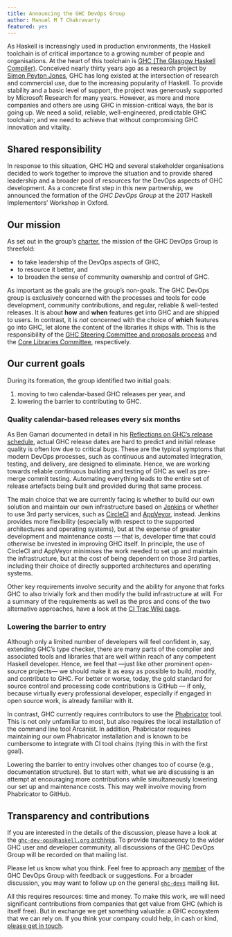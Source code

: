 ```yaml
---
title: Announcing the GHC DevOps Group
author: Manuel M T Chakravarty
featured: yes
---
```

As Haskell is increasingly used in production environments, the Haskell toolchain is of critical importance to a growing number of people and organisations. At the heart of this toolchain is [GHC (The Glasgow Haskell Compiler)](https://www.haskell.org/ghc/). Conceived nearly
thirty years ago as a research project by [Simon Peyton Jones](https://www.microsoft.com/en-us/research/people/simonpj/), GHC has long existed at the intersection of research and commercial use, due to the increasing popularity of Haskell. To provide stability and a basic level of support, the project was generously supported by Microsoft Research for many years. However, as more and more companies and others are using GHC in mission-critical ways, the bar is going up. We need a solid, reliable, well-engineered, predictable GHC toolchain; and we need to achieve that without compromising GHC innovation and vitality.

## Shared responsibility
In response to this situation, GHC HQ and several stakeholder organisations decided to work together to improve the situation and to provide shared leadership and a broader pool of resources for the DevOps aspects of GHC development. As a concrete first step in this new partnership, we announced the formation of the *GHC DevOps Group* at the 2017 Haskell Implementors’ Workshop in Oxford.

## Our mission
As set out in the group’s [charter](https://ghc.haskell.org/trac/ghc/wiki/DevOpsGroupCharter), the mission of the GHC DevOps Group is threefold:

* to take leadership of the DevOps aspects of GHC,
* to resource it better, and
* to broaden the sense of community ownership and control of GHC.

As important as the goals are the group’s non-goals. The GHC DevOps group is exclusively concerned with the processes and tools for code development, community contributions, and regular, reliable & well-tested releases. It is about **how** and **when** features get into GHC and are shipped to users. In contrast, it is *not* concerned with the choice of **which** features go into GHC, let alone the content of the libraries it ships with. This is the responsibility of the [GHC Steering Committee and proposals process](https://github.com/ghc-proposals/ghc-proposals/#ghc-proposals) and the [Core Libraries Committee](https://wiki.haskell.org/Core_Libraries_Committee), respectively.

## Our current goals
During its formation, the group identified two initial goals:

1. moving to two calendar-based GHC releases per year, and
2. lowering the barrier to contributing to GHC.

### Quality calendar-based releases every six months
As Ben Gamari documented in detail in his [Reflections on GHC’s release schedule](https://ghc.haskell.org/trac/ghc/blog/2017-release-schedule), actual GHC release dates are hard to predict and initial release quality is often low due to critical bugs. These are the typical symptoms that modern DevOps processes, such as continuous and automated integration, testing, and delivery, are designed to eliminate. Hence, we are working towards reliable continuous building and testing of GHC as well as pre-merge commit testing. Automating everything leads to the entire set of release artefacts being built and provided during that same process.

The main choice that we are currently facing is whether to build our own solution and maintain our own infrastructure based on [Jenkins](https://jenkins.io) or whether to use 3rd party services, such as [CircleCI](https://circleci.com) and [AppVeyor](https://www.appveyor.com), instead. Jenkins provides more flexibility (especially with respect to the supported architectures and operating systems), but at the expense of greater development and maintenance costs — that is, developer time that could otherwise be invested in improving GHC itself. In principle, the use of CircleCI and AppVeyor minimises the work needed to set up and maintain the infrastructure, but at the cost of being dependent on those 3rd parties, including their choice of directly supported architectures and operating systems.

Other key requirements involve security and the ability for anyone that forks GHC to also trivially fork and then modify the build infrastructure at will. For a summary of the requirements as well as the pros and cons of the two alternative approaches, have a look at the [CI Trac Wiki page](https://ghc.haskell.org/trac/ghc/wiki/ContinuousIntegration).

### Lowering the barrier to entry
Although only a limited number of developers will feel confident in, say, extending GHC’s type checker, there are many parts of the compiler and associated tools and libraries that are well within reach of any competent Haskell developer. Hence, we feel that —just like other prominent open-source projects— we should make it as easy as possible to build, modify, and contribute to GHC. For better or worse, today, the gold standard for source control and processing code contributions is GitHub — if only, because virtually every professional developer, especially if engaged in open source work, is already familiar with it.

In contrast, GHC currently requires contributors to use the [Phabricator](https://ghc.haskell.org/trac/ghc/wiki/Phabricator) tool. This is not only unfamiliar to most, but also requires the local installation of the command line tool Arcanist. In addition, Phabricator requires maintaining our own Phabricator installation and is known to be cumbersome to integrate with CI tool chains (tying this in with the first goal).

Lowering the barrier to entry involves other changes too of course (e.g., documentation structure). But to start with, what we are discussing is an attempt at encouraging more contributions while simultaneously lowering our set up and maintenance costs. This may well involve moving from Phabricator to GitHub.

## Transparency and contributions
If you are interested in the details of the discussion, please have a look at the [`ghc-dev-ops@haskell.org` archives](https://mail.haskell.org/pipermail/ghc-devops-group/). To provide transparency to the wider GHC user and developer community, all discussions of the GHC DevOps Group will be recorded on that mailing list.

Please let us know what you think. Feel free to approach any [member](https://ghc.haskell.org/trac/ghc/wiki/DevOpsGroupCharter#Membership) of the GHC DevOps Group with feedback or suggestions. For a broader discussion, you may want to follow up on the general [`ghc-devs`](https://mail.haskell.org/cgi-bin/mailman/listinfo/ghc-devs) mailing list.

All this requires resources: time and money. To make this work, we will need significant contributions from companies that get value from GHC (which is itself free). But in exchange we get something valuable: a GHC ecosystem that we can rely on. If you think your company could help, in cash or kind, [please get in touch](mailto:manuel.chakravarty@tweag.io).

